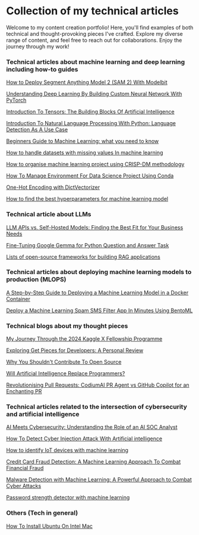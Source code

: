 
# Collection of my technical articles 

Welcome to my content creation portfolio! Here, you'll find examples of both technical and thought-provoking pieces I've crafted. Explore my diverse range of content, and feel free to reach out for collaborations. Enjoy the journey through my work!

### Technical articles about machine learning and deep learning including how-to guides
[How to Deploy Segment Anything Model 2 (SAM 2) With Modelbit](https://dev.to/victor_isaac_king/how-to-deploy-segment-anything-model-2-sam-2-with-modelbit-47ni)

[Understanding Deep Learning By Building Custom Neural Network With PyTorch](https://dev.to/cyber_holics/understanding-deep-learning-by-building-custom-neural-network-with-pytorch-1fhb)

[Introduction To Tensors: The Building Blocks Of Artificial Intelligence](https://dev.to/cyber_holics/introduction-to-tensors-the-building-blocks-of-artificial-intelligence-3lcb)

[Introduction To Natural Language Processing With Python: Language Detection As A Use Case](https://dev.to/cyber_holics/introduction-to-natural-language-processing-with-python-language-detection-as-a-use-case-4iao)

[Beginners Guide to Machine Learning: what you need to know](https://dev.to/cyber_holics/beginners-guide-to-machine-learning-what-you-need-to-know-2h8p)

[How to handle datasets with missing values In machine learning](https://dev.to/cyber_holics/how-to-handle-datasets-with-missing-values-in-machine-learning-4p0i)

[How to organise machine learning project using CRISP-DM methodology](https://dev.to/cyber_holics/how-to-organise-machine-learning-project-using-crisp-dm-methodology-4c0l)

[How To Manage Environment For Data Science Project Using Conda](https://dev.to/cyber_holics/how-to-manage-environment-for-data-science-project-using-conda-3mmp)

[One-Hot Encoding with DictVectorizer](https://dev.to/cyber_holics/one-hot-encoding-with-dictvectorizer-1317)

[How to find the best hyperparameters for machine learning model](https://dev.to/cyber_holics/how-to-find-the-best-hyperparameters-for-machine-learning-model-1hbk)


### Technical article about LLMs


[LLM APIs vs. Self-Hosted Models: Finding the Best Fit for Your Business Needs](https://dev.to/victor_isaac_king/llm-apis-vs-self-hosted-models-finding-the-best-fit-for-your-business-needs-50i2)

[Fine-Tuning Google Gemma for Python Question and Answer Task](https://dev.to/cyber_holics/fine-tuning-google-gemma-for-python-question-and-answer-task-27c7)

[Lists of open-source frameworks for building RAG applications](https://dev.to/victor_isaac_king/lists-of-open-source-frameworks-for-building-rag-applications-562e)


### Technical articles about deploying machine learning models to production (MLOPS)
[A Step-by-Step Guide to Deploying a Machine Learning Model in a Docker Container](https://dev.to/cyber_holics/a-step-by-step-guide-to-deploying-a-machine-learning-model-in-a-docker-container-nkp)

[Deploy a Machine Learning Spam SMS Filter App In Minutes Using BentoML](https://dev.to/cyber_holics/deploy-a-machine-learning-spam-sms-filter-app-in-minutes-using-bentoml-k14)


### Technical blogs about my thought pieces

[My Journey Through the 2024 Kaggle X Fellowship Programme](https://dev.to/victor_isaac_king/my-journey-through-the-2024-kaggle-x-fellowship-programme-1o1e)

[Exploring Get Pieces for Developers: A Personal Review ](https://dev.to/victor_isaac_king/exploring-get-pieces-for-developers-a-personal-review-52ek)

[Why You Shouldn't Contribute To Open Source](https://dev.to/cyber_holics/why-you-shouldnt-contribute-to-open-source-104l)

[Will Artificial Intelligence Replace Programmers?](https://dev.to/cyber_holics/will-artificial-intelligence-replace-programmers-8bh)

[Revolutionising Pull Requests: CodiumAI PR Agent vs GitHub Copilot for an Enchanting PR](https://dev.to/cyber_holics/revolutionising-pull-requests-codiumai-pr-agent-vs-github-copilot-for-an-enchanting-pr-experience-278p)


### Technical articles related to the intersection of cybersecurity and artificial intelligence

[AI Meets Cybersecurity: Understanding the Role of an AI SOC Analyst
](https://www.linkedin.com/pulse/ai-meets-cybersecurity-understanding-role-soc-analyst-victor-oshimua-zkesf/?trackingId=U1svPLHcS3WPo4bEW%2BKSzA%3D%3D)

[How To Detect Cyber Injection Attack With Artificial intelligence](https://dev.to/cyber_holics/how-to-detect-cyber-injection-attack-with-artificial-intelligence-blp)

[How to identify IoT devices with machine learning](https://dev.to/cyber_holics/how-to-identify-iot-devices-with-machine-learning-3j32)

[Credit Card Fraud Detection: A Machine Learning Approach To Combat Financial Fraud](https://dev.to/cyber_holics/credit-card-fraud-detection-a-machine-learning-approach-to-combat-financial-fraud-dee)

[Malware Detection with Machine Learning: A Powerful Approach to Combat Cyber Attacks](https://dev.to/cyber_holics/malware-detection-with-machine-learning-a-powerful-approach-to-combat-cyber-attacks-2f96)

[Password strength detector with machine learning](https://dev.to/cyber_holics/password-strength-detector-with-machine-learning-3m5g)

### Others (Tech in general)
[How To Install Ubuntu On Intel Mac](https://dev.to/cyber_holics/how-to-install-ubuntu-on-intel-mac-53ko)




